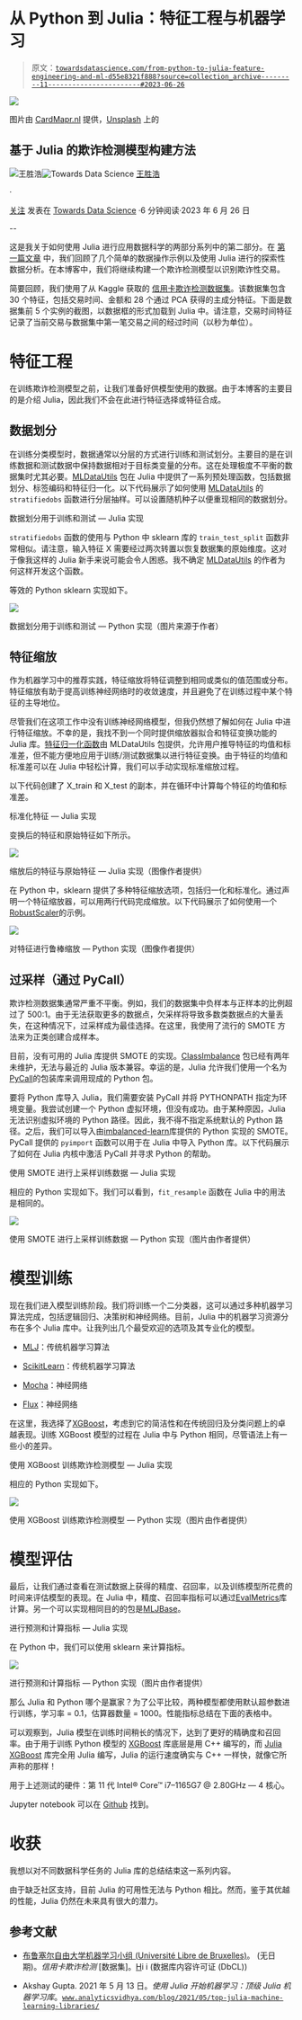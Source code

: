 # 从 Python 到 Julia：特征工程与机器学习

> 原文：[`towardsdatascience.com/from-python-to-julia-feature-engineering-and-ml-d55e8321f888?source=collection_archive---------11-----------------------#2023-06-26`](https://towardsdatascience.com/from-python-to-julia-feature-engineering-and-ml-d55e8321f888?source=collection_archive---------11-----------------------#2023-06-26)

![](img/f7da00682658a8bdd533781a67403eaf.png)

图片由 [CardMapr.nl](https://unsplash.com/ja/@cardmapr?utm_source=unsplash&utm_medium=referral&utm_content=creditCopyText) 提供，[Unsplash](https://unsplash.com/s/photos/credit-cards?utm_source=unsplash&utm_medium=referral&utm_content=creditCopyText) 上的

## 基于 Julia 的欺诈检测模型构建方法

[](https://medium.com/@wangshenghao1993?source=post_page-----d55e8321f888--------------------------------)![王胜浩](https://medium.com/@wangshenghao1993?source=post_page-----d55e8321f888--------------------------------)[](https://towardsdatascience.com/?source=post_page-----d55e8321f888--------------------------------)![Towards Data Science](https://towardsdatascience.com/?source=post_page-----d55e8321f888--------------------------------) [王胜浩](https://medium.com/@wangshenghao1993?source=post_page-----d55e8321f888--------------------------------)

·

[关注](https://medium.com/m/signin?actionUrl=https%3A%2F%2Fmedium.com%2F_%2Fsubscribe%2Fuser%2F75535ec0f14c&operation=register&redirect=https%3A%2F%2Ftowardsdatascience.com%2Ffrom-python-to-julia-feature-engineering-and-ml-d55e8321f888&user=Wang+Shenghao&userId=75535ec0f14c&source=post_page-75535ec0f14c----d55e8321f888---------------------post_header-----------) 发表在 [Towards Data Science](https://towardsdatascience.com/?source=post_page-----d55e8321f888--------------------------------) ·6 分钟阅读·2023 年 6 月 26 日[](https://medium.com/m/signin?actionUrl=https%3A%2F%2Fmedium.com%2F_%2Fvote%2Ftowards-data-science%2Fd55e8321f888&operation=register&redirect=https%3A%2F%2Ftowardsdatascience.com%2Ffrom-python-to-julia-feature-engineering-and-ml-d55e8321f888&user=Wang+Shenghao&userId=75535ec0f14c&source=-----d55e8321f888---------------------clap_footer-----------)

--

[](https://medium.com/m/signin?actionUrl=https%3A%2F%2Fmedium.com%2F_%2Fbookmark%2Fp%2Fd55e8321f888&operation=register&redirect=https%3A%2F%2Ftowardsdatascience.com%2Ffrom-python-to-julia-feature-engineering-and-ml-d55e8321f888&source=-----d55e8321f888---------------------bookmark_footer-----------)

这是我关于如何使用 Julia 进行应用数据科学的两部分系列中的第二部分。在 [第一篇文章](https://medium.com/towards-data-science/from-python-to-julia-basic-data-manipulation-and-eda-51171b34f685) 中，我们回顾了几个简单的数据操作示例以及使用 Julia 进行的探索性数据分析。在本博客中，我们将继续构建一个欺诈检测模型以识别欺诈性交易。

简要回顾，我们使用了从 Kaggle 获取的 [信用卡欺诈检测数据集](https://www.kaggle.com/datasets/mlg-ulb/creditcardfraud)。该数据集包含 30 个特征，包括交易时间、金额和 28 个通过 PCA 获得的主成分特征。下面是数据集前 5 个实例的截图，以数据框的形式加载到 Julia 中。请注意，交易时间特征记录了当前交易与数据集中第一笔交易之间的经过时间（以秒为单位）。

# 特征工程

在训练欺诈检测模型之前，让我们准备好供模型使用的数据。由于本博客的主要目的是介绍 Julia，因此我们不会在此进行特征选择或特征合成。

## 数据划分

在训练分类模型时，数据通常以分层的方式进行训练和测试划分。主要目的是在训练数据和测试数据中保持数据相对于目标类变量的分布。这在处理极度不平衡的数据集时尤其必要。[MLDataUtils](https://mldatautilsjl.readthedocs.io/en/latest/index.html#) 包在 Julia 中提供了一系列预处理函数，包括数据划分、标签编码和特征归一化。以下代码展示了如何使用 [MLDataUtils](https://mldatautilsjl.readthedocs.io/en/latest/index.html#) 的 `stratifiedobs` 函数进行分层抽样。可以设置随机种子以便重现相同的数据划分。

数据划分用于训练和测试 — Julia 实现

`stratifiedobs` 函数的使用与 Python 中 sklearn 库的 `train_test_split` 函数非常相似。请注意，输入特征 X 需要经过两次转置以恢复数据集的原始维度。这对于像我这样的 Julia 新手来说可能会令人困惑。我不确定 [MLDataUtils](https://mldatautilsjl.readthedocs.io/en/latest/index.html#) 的作者为何这样开发这个函数。

等效的 Python sklearn 实现如下。

![](img/3e9ea400baf6f37072dd3dbc1e28af74.png)

数据划分用于训练和测试 — Python 实现（图片来源于作者）

## 特征缩放

作为机器学习中的推荐实践，特征缩放将特征调整到相同或类似的值范围或分布。特征缩放有助于提高训练神经网络时的收敛速度，并且避免了在训练过程中某个特征的主导地位。

尽管我们在这项工作中没有训练神经网络模型，但我仍然想了解如何在 Julia 中进行特征缩放。不幸的是，我找不到一个同时提供缩放器拟合和特征变换功能的 Julia 库。[特征归一化函数](https://mldatautilsjl.readthedocs.io/en/latest/data/feature.html)由 MLDataUtils 包提供，允许用户推导特征的均值和标准差，但不能方便地应用于训练/测试数据集以进行特征变换。由于特征的均值和标准差可以在 Julia 中轻松计算，我们可以手动实现标准缩放过程。

以下代码创建了 X_train 和 X_test 的副本，并在循环中计算每个特征的均值和标准差。

标准化特征 — Julia 实现

变换后的特征和原始特征如下所示。

![](img/9608d482d04912956f856e6f1dc422d7.png)

缩放后的特征与原始特征 — Julia 实现（图像作者提供）

在 Python 中，sklearn 提供了多种特征缩放选项，包括归一化和标准化。通过声明一个特征缩放器，可以用两行代码完成缩放。以下代码展示了如何使用一个[RobustScaler](https://scikit-learn.org/stable/modules/generated/sklearn.preprocessing.RobustScaler.html)的示例。

![](img/845227f504791224f4e127212246e518.png)

对特征进行鲁棒缩放 — Python 实现（图像作者提供）

## 过采样（通过 PyCall）

欺诈检测数据集通常严重不平衡。例如，我们的数据集中负样本与正样本的比例超过了 500:1。由于无法获取更多的数据点，欠采样将导致多数类数据点的大量丢失，在这种情况下，过采样成为最佳选择。在这里，我使用了流行的 SMOTE 方法来为正类创建合成样本。

目前，没有可用的 Julia 库提供 SMOTE 的实现。[ClassImbalance](https://github.com/bcbi/ClassImbalance.jl) 包已经有两年未维护，无法与最近的 Julia 版本兼容。幸运的是，Julia 允许我们使用一个名为[PyCall](https://github.com/JuliaPy/PyCall.jl)的包装库来调用现成的 Python 包。

要将 Python 库导入 Julia，我们需要安装 PyCall 并将 PYTHONPATH 指定为环境变量。我尝试创建一个 Python 虚拟环境，但没有成功。由于某种原因，Julia 无法识别虚拟环境的 Python 路径。因此，我不得不指定系统默认的 Python 路径。之后，我们可以导入由[imbalanced-learn](https://github.com/scikit-learn-contrib/imbalanced-learn)库提供的 Python 实现的 SMOTE。PyCall 提供的 `pyimport` 函数可以用于在 Julia 中导入 Python 库。以下代码展示了如何在 Julia 内核中激活 PyCall 并寻求 Python 的帮助。

使用 SMOTE 进行上采样训练数据 — Julia 实现

相应的 Python 实现如下。我们可以看到，`fit_resample` 函数在 Julia 中的用法是相同的。

![](img/9332c8f1e4c1ca50714575926017ca9d.png)

使用 SMOTE 进行上采样训练数据 — Python 实现（图片由作者提供）

# 模型训练

现在我们进入模型训练阶段。我们将训练一个二分类器，这可以通过多种机器学习算法完成，包括逻辑回归、决策树和神经网络。目前，Julia 中的机器学习资源分布在多个 Julia 库中。让我列出几个最受欢迎的选项及其专业化的模型。

+   [MLJ](https://github.com/alan-turing-institute/MLJ.jl)：传统机器学习算法

+   [ScikitLearn](https://github.com/cstjean/ScikitLearn.jl)：传统机器学习算法

+   [Mocha](https://github.com/pluskid/Mocha.jl)：神经网络

+   [Flux](https://github.com/FluxML/Flux.jl)：神经网络

在这里，我选择了[XGBoost](https://github.com/dmlc/XGBoost.jl)，考虑到它的简洁性和在传统回归及分类问题上的卓越表现。训练 XGBoost 模型的过程在 Julia 中与 Python 相同，尽管语法上有一些小的差异。

使用 XGBoost 训练欺诈检测模型 — Julia 实现

相应的 Python 实现如下。

![](img/f71e95666783f20e286643e7ac84b985.png)

使用 XGBoost 训练欺诈检测模型 — Python 实现（图片由作者提供）

# 模型评估

最后，让我们通过查看在测试数据上获得的精度、召回率，以及训练模型所花费的时间来评估模型的表现。在 Julia 中，精度、召回率指标可以通过[EvalMetrics](https://github.com/VaclavMacha/EvalMetrics.jl)库计算。另一个可以实现相同目的的包是[MLJBase](https://github.com/JuliaAI/MLJBase.jl)。

进行预测和计算指标 — Julia 实现

在 Python 中，我们可以使用 sklearn 来计算指标。

![](img/82b89478a38a1dc21b83edcb0225f687.png)

进行预测和计算指标 — Python 实现（图片由作者提供）

那么 Julia 和 Python 哪个是赢家？为了公平比较，两种模型都使用默认超参数进行训练，学习率 = 0.1，估算器数量 = 1000。性能指标总结在下面的表格中。

可以观察到，Julia 模型在训练时间稍长的情况下，达到了更好的精确度和召回率。由于用于训练 Python 模型的 [XGBoost](https://github.com/dmlc/xgboost) 库底层是用 C++ 编写的，而 [Julia XGBoost](https://github.com/dmlc/XGBoost.jl) 库完全用 Julia 编写，Julia 的运行速度确实与 C++ 一样快，就像它所声称的那样！

用于上述测试的硬件：第 11 代 Intel® Core™ i7–1165G7 @ 2.80GHz — 4 核心。

Jupyter notebook 可以在 [Github](https://github.com/shenghaowang/shenghao-blogs-work/tree/main/julia-traditional-ml) 找到。

# 收获

我想以对不同数据科学任务的 Julia 库的总结结束这一系列内容。

由于缺乏社区支持，目前 Julia 的可用性无法与 Python 相比。然而，鉴于其优越的性能，Julia 仍然在未来具有很大的潜力。

## **参考文献**

+   [布鲁塞尔自由大学机器学习小组 (Université Libre de Bruxelles)](http://mlg.ulb.ac.be/)。 (无日期)。*信用卡欺诈检测* [数据集]。[H](https://www.kaggle.com/datasets/mlg-ulb/creditcardfraud)i i (数据库内容许可证 (DbCL))

+   Akshay Gupta. 2021 年 5 月 13 日。*使用 Julia 开始机器学习：顶级 Julia 机器学习库*。[`www.analyticsvidhya.com/blog/2021/05/top-julia-machine-learning-libraries/`](https://www.analyticsvidhya.com/blog/2021/05/top-julia-machine-learning-libraries/)
